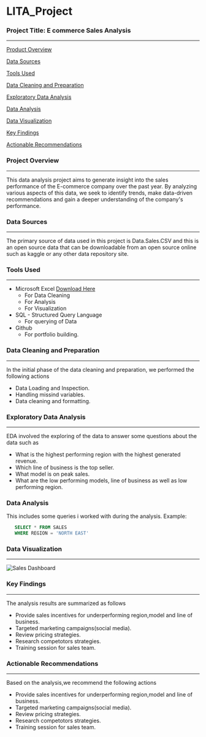 # LITA_Project


### Project Title: E commerce Sales Analysis
---

 [Product Overview](#project-overview)
 
 [Data Sources](#data-sources)

 [Tools Used](#tools-used)

 [Data Cleaning and Preparation](#data-cleaning-and-preparation)

 [Exploratory Data Analysis](#exploratory-data-analysis)

 [Data Analysis](#data-analysis)

 [Data Visualization](#data-visualization)
 
 [Key Findings](#key-findings)

 [Actionable Recommendations](#actionable-recommendations)

### Project Overview
---
This data analysis project aims to generate insight into the sales performance of the E-commerce company over the past year.
By analyzing various aspects of this data, we seek to identify trends, make data-driven recommendations and gain a deeper understanding of the company's performance.

### Data Sources
---
The primary source of data used in this project is Data.Sales.CSV and this is an open source data that can be downloadable from an open source online such as kaggle or any other data repository site.

### Tools Used
---
- Microsoft Excel [Download Here](https://www.microsoft.com)
  -  For Data Cleaning
  -  For Analysis
  -  For Visualization
- SQL - Structured Query Language
  - For querying of Data
- Github
  - For portfolio building.
 
 ### Data Cleaning and Preparation
 ---
 In the initial phase of the data cleaning and preparation, we performed the following actions
  - Data Loading and Inspection.
  - Handling missind variables.
  - Data cleaning and formatting.

 ### Exploratory Data Analysis
 ---
  EDA involved the exploring of the data to answer some questions about the data such as
  - What is the highest performing region with the highest generated revenue.
  - Which line of business is the top seller.
  - What model is on peak sales.
  - What are the low performing models, line of business as well as low performing region.

 ### Data Analysis
 This includes some queries i worked with during the analysis. Example:
   ```SQL
      SELECT * FROM SALES
      WHERE REGION = 'NORTH EAST'
   ```

 ### Data Visualization
 ---
 ![Sales Dashboard](https://github.com/user-attachments/assets/59393654-085d-4dcd-ac12-cf6b622b4c9c)

 ### Key Findings
 ---
 The analysis results are summarized as follows
  - Provide sales incentives for underperforming region,model and line of business.
  - Targeted marketing campaigns(social media).
  - Review pricing strategies.
  - Research competotors strategies.
  - Training session for sales team.

 ### Actionable Recommendations
 ---
 Based on the analysis,we recommend the following actions
  - Provide sales incentives for underperforming region,model and line of business.
  - Targeted marketing campaigns(social media).
  - Review pricing strategies.
  - Research competotors strategies.
  - Training session for sales team.




  

  
